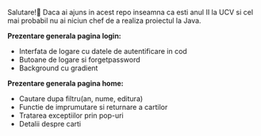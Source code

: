 Salutare!👋
Daca ai ajuns in acest repo inseamna ca esti anul II la UCV si cel mai probabil nu ai niciun chef de a realiza proiectul la Java.

**Prezentare generala pagina login:**
- Interfata de logare cu datele de autentificare in cod
- Butoane de logare si forgetpassword
- Background cu gradient
  
**Prezentare generala pagina home:**
- Cautare dupa filtru(an, nume, editura)
- Functie de imprumutare si returnare a cartilor
- Tratarea exceptiilor prin pop-uri
- Detalii despre carti
